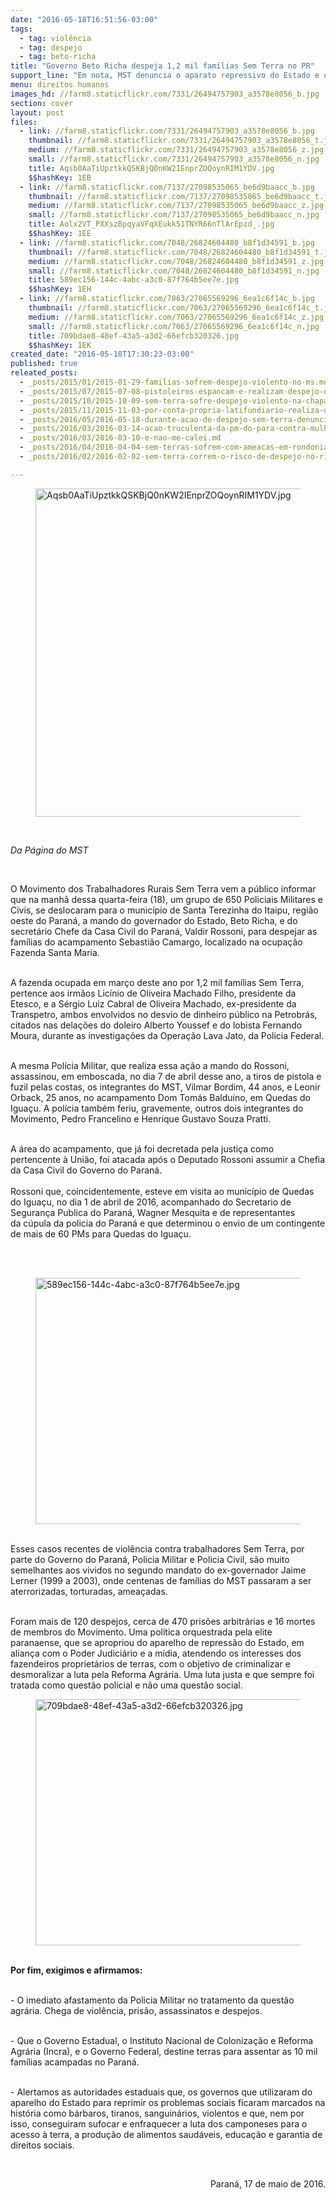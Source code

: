 ```yaml
---
date: "2016-05-18T16:51:56-03:00"
tags:
  - tag: violência
  - tag: despejo
  - tag: beto-richa
title: "Governo Beto Richa despeja 1,2 mil famílias Sem Terra no PR"
support_line: "Em nota, MST denuncia o aparato repressivo do Estado e exige medidas imediatas contra a violência."
menu: direitos humanos
images_hd: //farm8.staticflickr.com/7331/26494757903_a3578e8056_b.jpg
section: cover
layout: post
files:
  - link: //farm8.staticflickr.com/7331/26494757903_a3578e8056_b.jpg
    thumbnail: //farm8.staticflickr.com/7331/26494757903_a3578e8056_t.jpg
    medium: //farm8.staticflickr.com/7331/26494757903_a3578e8056_z.jpg
    small: //farm8.staticflickr.com/7331/26494757903_a3578e8056_n.jpg
    title: Aqsb0AaTiUpztkkQSKBjQ0nKW2IEnprZOQoynRIM1YDV.jpg
    $$hashKey: 1EB
  - link: //farm8.staticflickr.com/7137/27098535065_be6d9baacc_b.jpg
    thumbnail: //farm8.staticflickr.com/7137/27098535065_be6d9baacc_t.jpg
    medium: //farm8.staticflickr.com/7137/27098535065_be6d9baacc_z.jpg
    small: //farm8.staticflickr.com/7137/27098535065_be6d9baacc_n.jpg
    title: Aolx2VT_PXXszBpqyaVFqXEukk51TNYR66nTlArEpzd_.jpg
    $$hashKey: 1EE
  - link: //farm8.staticflickr.com/7048/26824604480_b8f1d34591_b.jpg
    thumbnail: //farm8.staticflickr.com/7048/26824604480_b8f1d34591_t.jpg
    medium: //farm8.staticflickr.com/7048/26824604480_b8f1d34591_z.jpg
    small: //farm8.staticflickr.com/7048/26824604480_b8f1d34591_n.jpg
    title: 589ec156-144c-4abc-a3c0-87f764b5ee7e.jpg
    $$hashKey: 1EH
  - link: //farm8.staticflickr.com/7063/27065569296_6ea1c6f14c_b.jpg
    thumbnail: //farm8.staticflickr.com/7063/27065569296_6ea1c6f14c_t.jpg
    medium: //farm8.staticflickr.com/7063/27065569296_6ea1c6f14c_z.jpg
    small: //farm8.staticflickr.com/7063/27065569296_6ea1c6f14c_n.jpg
    title: 709bdae8-48ef-43a5-a3d2-66efcb320326.jpg
    $$hashKey: 1EK
created_date: "2016-05-18T17:30:23-03:00"
published: true
releated_posts:
  - _posts/2015/01/2015-01-29-familias-sofrem-despejo-violento-no-ms.md
  - _posts/2015/07/2015-07-08-pistoleiros-espancam-e-realizam-despejo-de-familias-sem-terra.md
  - _posts/2015/10/2015-10-09-sem-terra-sofre-despejo-violento-na-chapada-diamantina.md
  - _posts/2015/11/2015-11-03-por-conta-propria-latifundiario-realiza-despejo-violento-contra-familias-sem-terra.md
  - _posts/2016/05/2016-05-18-durante-acao-de-despejo-sem-terra-denunciam-abuso-de-poder-do-judiciario-na-bahia.md
  - _posts/2016/03/2016-03-14-acao-truculenta-da-pm-do-para-contra-mulheres-sem-terra-sera-investigada.md
  - _posts/2016/03/2016-03-10-e-nao-me-calei.md
  - _posts/2016/04/2016-04-04-sem-terras-sofrem-com-ameacas-em-rondonia.md
  - _posts/2016/02/2016-02-02-sem-terra-correm-o-risco-de-despejo-no-rio-grande-do-norte.md

---
```

<figure class="image"><img alt="Aqsb0AaTiUpztkkQSKBjQ0nKW2IEnprZOQoynRIM1YDV.jpg" height="525" src="//farm8.staticflickr.com/7331/26494757903_a3578e8056_b.jpg" width="700" />
<figcaption></figcaption>
</figure>

<p>&nbsp;</p>

<p><em>Da P&aacute;gina do MST&nbsp;</em></p>

<p>&nbsp;</p>

<p>O Movimento dos Trabalhadores Rurais Sem Terra vem a p&uacute;blico informar que na manh&atilde; dessa quarta-feira (18), um grupo de 650 Policiais Militares e Civis, se deslocaram para o munic&iacute;pio de Santa Terezinha do Itaipu, regi&atilde;o oeste do Paran&aacute;, a mando do governador&nbsp;do Estado, Beto Richa, e do secret&aacute;rio Chefe da Casa Civil do Paran&aacute;, Valdir Rossoni, para despejar as fam&iacute;lias do acampamento Sebasti&atilde;o Camargo, localizado na ocupa&ccedil;&atilde;o Fazenda Santa Maria.</p>

<p><br />
A fazenda ocupada em mar&ccedil;o deste ano por 1,2 mil fam&iacute;lias Sem Terra, pertence aos irm&atilde;os Lic&iacute;nio de Oliveira Machado Filho, presidente da Etesco, e a S&eacute;rgio Luiz Cabral de Oliveira Machado, ex-presidente da Transpetro, ambos envolvidos no desvio de dinheiro p&uacute;blico na Petrobr&aacute;s, citados nas dela&ccedil;&otilde;es do doleiro Alberto Youssef e do lobista Fernando Moura, durante as investiga&ccedil;&otilde;es da Opera&ccedil;&atilde;o Lava Jato, da Policia Federal.</p>

<p><br />
A mesma Pol&iacute;cia Militar, que realiza essa a&ccedil;&atilde;o a mando do Rossoni, assassinou, em emboscada, no dia 7 de abril desse ano, a tiros de pistola e fuzil pelas costas, os integrantes do MST, Vilmar Bordim, 44 anos, e Leonir Orback, 25 anos, no acampamento Dom Tom&aacute;s Baldu&iacute;no, em Quedas do Igua&ccedil;u. A pol&iacute;cia tamb&eacute;m feriu, gravemente, outros dois integrantes do Movimento, Pedro Francelino e Henrique Gustavo Souza Pratti.</p>

<p><br />
A &aacute;rea do acampamento, que j&aacute; foi decretada pela justi&ccedil;a como pertencente &agrave;&nbsp;Uni&atilde;o, foi atacada ap&oacute;s o Deputado Rossoni assumir a Chefia da Casa Civil do Governo do Paran&aacute;.<br />
<br />
Rossoni que, coincidentemente, esteve em visita ao munic&iacute;pio de Quedas do Igua&ccedil;u, no dia 1 de abril de 2016, acompanhado do Secretario de Seguran&ccedil;a Publica do Paran&aacute;, Wagner Mesquita e&nbsp;de&nbsp;representantes da&nbsp;c&uacute;pula&nbsp;da policia do Paran&aacute; e que&nbsp;determinou&nbsp;o envio de um contingente de mais de 60 PMs para Quedas do Igua&ccedil;u.</p>

<p><br />
&nbsp;</p>

<figure class="image"><img alt="589ec156-144c-4abc-a3c0-87f764b5ee7e.jpg" height="394" src="//farm8.staticflickr.com/7048/26824604480_b8f1d34591_b.jpg" width="700" />
<figcaption></figcaption>
</figure>

<p><br />
Esses casos recentes de viol&ecirc;ncia contra trabalhadores Sem Terra, por parte do Governo do Paran&aacute;, Policia Militar e Policia Civil, s&atilde;o muito semelhantes aos vividos no segundo mandato do ex-governador Jaime Lerner (1999 a 2003), onde centenas de fam&iacute;lias do MST passaram a ser aterrorizadas, torturadas, amea&ccedil;adas.&nbsp;</p>

<p><br />
Foram mais de 120 despejos, cerca de 470 pris&otilde;es arbitr&aacute;rias e 16 mortes de membros do Movimento. Uma pol&iacute;tica orquestrada pela elite paranaense, que se apropriou do aparelho de repress&atilde;o do Estado, em alian&ccedil;a com o Poder Judici&aacute;rio e a m&iacute;dia, atendendo os interesses dos fazendeiros propriet&aacute;rios de terras, com o objetivo de criminalizar e desmoralizar a luta pela Reforma Agr&aacute;ria. Uma&nbsp;luta justa e que sempre foi tratada como quest&atilde;o policial e n&atilde;o uma quest&atilde;o social.</p>

<figure class="image"><img alt="709bdae8-48ef-43a5-a3d2-66efcb320326.jpg" height="394" src="//farm8.staticflickr.com/7063/27065569296_6ea1c6f14c_b.jpg" width="700" />
<figcaption></figcaption>
</figure>

<p><br />
<strong>Por fim, exigimos e afirmamos:</strong></p>

<p><br />
- O imediato afastamento da Policia Militar no tratamento da quest&atilde;o agr&aacute;ria. Chega de viol&ecirc;ncia, pris&atilde;o, assassinatos e despejos.</p>

<p><br />
- Que o Governo Estadual, o Instituto Nacional de Coloniza&ccedil;&atilde;o e Reforma Agr&aacute;ria (Incra), e o Governo Federal, destine terras para assentar as 10 mil fam&iacute;lias acampadas no Paran&aacute;.</p>

<p><br />
- Alertamos as autoridades estaduais que, os governos que utilizaram do aparelho do Estado para reprimir os problemas sociais ficaram marcados na hist&oacute;ria como b&aacute;rbaros, tiranos, sanguin&aacute;rios, violentos&nbsp;e que, nem por isso, conseguiram sufocar e enfraquecer a luta dos camponeses para o acesso &agrave;&nbsp;terra, a produ&ccedil;&atilde;o de alimentos saud&aacute;veis,&nbsp;educa&ccedil;&atilde;o&nbsp;e garantia de direitos sociais.</p>

<p>&nbsp;</p>

<p style="text-align: right;">Paran&aacute;, 17&nbsp;de maio de 2016.</p>
